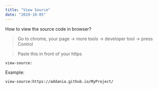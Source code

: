 ```yaml
---
title: "View Source"
date: "2019-10-05"
---
```


How to view the source code in browser?

> Go to chrome, your page -> more tools -> developer tool -> press Control  

> Paste this in front of your https
```
view-source:
```
Example:
```
view-source:https://addania.github.io/MyProject/
```
